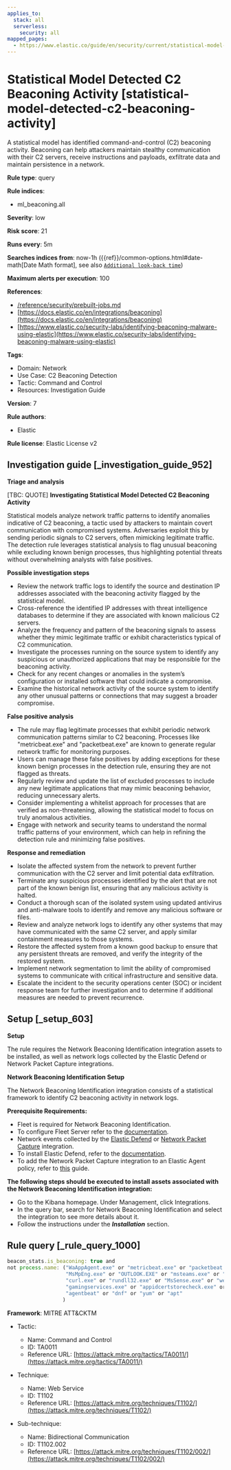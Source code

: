 ```yaml
---
applies_to:
  stack: all
  serverless:
    security: all
mapped_pages:
  - https://www.elastic.co/guide/en/security/current/statistical-model-detected-c2-beaconing-activity.html
---
```


# Statistical Model Detected C2 Beaconing Activity [statistical-model-detected-c2-beaconing-activity]

A statistical model has identified command-and-control (C2) beaconing activity. Beaconing can help attackers maintain stealthy communication with their C2 servers, receive instructions and payloads, exfiltrate data and maintain persistence in a network.

**Rule type**: query

**Rule indices**:

* ml_beaconing.all

**Severity**: low

**Risk score**: 21

**Runs every**: 5m

**Searches indices from**: now-1h ({{ref}}/common-options.html#date-math[Date Math format], see also [`Additional look-back time`](docs-content://solutions/security/detect-and-alert/create-detection-rule.md#rule-schedule))

**Maximum alerts per execution**: 100

**References**:

* [/reference/security/prebuilt-jobs.md](/reference/prebuilt-jobs.md)
* [https://docs.elastic.co/en/integrations/beaconing](https://docs.elastic.co/en/integrations/beaconing)
* [https://www.elastic.co/security-labs/identifying-beaconing-malware-using-elastic](https://www.elastic.co/security-labs/identifying-beaconing-malware-using-elastic)

**Tags**:

* Domain: Network
* Use Case: C2 Beaconing Detection
* Tactic: Command and Control
* Resources: Investigation Guide

**Version**: 7

**Rule authors**:

* Elastic

**Rule license**: Elastic License v2

## Investigation guide [_investigation_guide_952]

**Triage and analysis**

[TBC: QUOTE]
**Investigating Statistical Model Detected C2 Beaconing Activity**

Statistical models analyze network traffic patterns to identify anomalies indicative of C2 beaconing, a tactic used by attackers to maintain covert communication with compromised systems. Adversaries exploit this by sending periodic signals to C2 servers, often mimicking legitimate traffic. The detection rule leverages statistical analysis to flag unusual beaconing while excluding known benign processes, thus highlighting potential threats without overwhelming analysts with false positives.

**Possible investigation steps**

* Review the network traffic logs to identify the source and destination IP addresses associated with the beaconing activity flagged by the statistical model.
* Cross-reference the identified IP addresses with threat intelligence databases to determine if they are associated with known malicious C2 servers.
* Analyze the frequency and pattern of the beaconing signals to assess whether they mimic legitimate traffic or exhibit characteristics typical of C2 communication.
* Investigate the processes running on the source system to identify any suspicious or unauthorized applications that may be responsible for the beaconing activity.
* Check for any recent changes or anomalies in the system’s configuration or installed software that could indicate a compromise.
* Examine the historical network activity of the source system to identify any other unusual patterns or connections that may suggest a broader compromise.

**False positive analysis**

* The rule may flag legitimate processes that exhibit periodic network communication patterns similar to C2 beaconing. Processes like "metricbeat.exe" and "packetbeat.exe" are known to generate regular network traffic for monitoring purposes.
* Users can manage these false positives by adding exceptions for these known benign processes in the detection rule, ensuring they are not flagged as threats.
* Regularly review and update the list of excluded processes to include any new legitimate applications that may mimic beaconing behavior, reducing unnecessary alerts.
* Consider implementing a whitelist approach for processes that are verified as non-threatening, allowing the statistical model to focus on truly anomalous activities.
* Engage with network and security teams to understand the normal traffic patterns of your environment, which can help in refining the detection rule and minimizing false positives.

**Response and remediation**

* Isolate the affected system from the network to prevent further communication with the C2 server and limit potential data exfiltration.
* Terminate any suspicious processes identified by the alert that are not part of the known benign list, ensuring that any malicious activity is halted.
* Conduct a thorough scan of the isolated system using updated antivirus and anti-malware tools to identify and remove any malicious software or files.
* Review and analyze network logs to identify any other systems that may have communicated with the same C2 server, and apply similar containment measures to those systems.
* Restore the affected system from a known good backup to ensure that any persistent threats are removed, and verify the integrity of the restored system.
* Implement network segmentation to limit the ability of compromised systems to communicate with critical infrastructure and sensitive data.
* Escalate the incident to the security operations center (SOC) or incident response team for further investigation and to determine if additional measures are needed to prevent recurrence.


## Setup [_setup_603]

**Setup**

The rule requires the Network Beaconing Identification integration assets to be installed, as well as network logs collected by the Elastic Defend or Network Packet Capture integrations.

**Network Beaconing Identification Setup**

The Network Beaconing Identification integration consists of a statistical framework to identify C2 beaconing activity in network logs.

**Prerequisite Requirements:**

* Fleet is required for Network Beaconing Identification.
* To configure Fleet Server refer to the [documentation](docs-content://reference/ingestion-tools/fleet/fleet-server.md).
* Network events collected by the [Elastic Defend](https://docs.elastic.co/en/integrations/endpoint) or [Network Packet Capture](https://docs.elastic.co/integrations/network_traffic) integration.
* To install Elastic Defend, refer to the [documentation](docs-content://solutions/security/configure-elastic-defend/install-elastic-defend.md).
* To add the Network Packet Capture integration to an Elastic Agent policy, refer to [this](docs-content://reference/ingestion-tools/fleet/add-integration-to-policy.md) guide.

**The following steps should be executed to install assets associated with the Network Beaconing Identification integration:**

* Go to the Kibana homepage. Under Management, click Integrations.
* In the query bar, search for Network Beaconing Identification and select the integration to see more details about it.
* Follow the instructions under the ***Installation*** section.


## Rule query [_rule_query_1000]

```js
beacon_stats.is_beaconing: true and
not process.name: ("WaAppAgent.exe" or "metricbeat.exe" or "packetbeat.exe" or "WindowsAzureGuestAgent.exe" or "HealthService.exe" or "Widgets.exe" or "lsass.exe" or "msedgewebview2.exe" or
                   "MsMpEng.exe" or "OUTLOOK.EXE" or "msteams.exe" or "FileSyncHelper.exe" or "SearchProtocolHost.exe" or "Creative Cloud.exe" or "ms-teams.exe" or "ms-teamsupdate.exe" or
                   "curl.exe" or "rundll32.exe" or "MsSense.exe" or "wermgr.exe" or "java" or "olk.exe" or "iexplore.exe" or "NetworkManager" or "packetbeat" or "Ssms.exe" or "NisSrv.exe" or
                   "gamingservices.exe" or "appidcertstorecheck.exe" or "POWERPNT.EXE" or "miiserver.exe" or "Grammarly.Desktop.exe" or "SnagitEditor.exe" or "CRWindowsClientService.exe" or
                   "agentbeat" or "dnf" or "yum" or "apt"
                  )
```

**Framework**: MITRE ATT&CKTM

* Tactic:

    * Name: Command and Control
    * ID: TA0011
    * Reference URL: [https://attack.mitre.org/tactics/TA0011/](https://attack.mitre.org/tactics/TA0011/)

* Technique:

    * Name: Web Service
    * ID: T1102
    * Reference URL: [https://attack.mitre.org/techniques/T1102/](https://attack.mitre.org/techniques/T1102/)

* Sub-technique:

    * Name: Bidirectional Communication
    * ID: T1102.002
    * Reference URL: [https://attack.mitre.org/techniques/T1102/002/](https://attack.mitre.org/techniques/T1102/002/)



